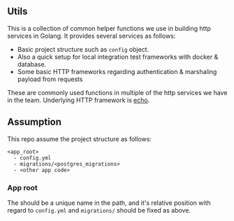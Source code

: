 ## Utils

This is a collection of common helper functions we use in building http services in Golang. It provides several services as follows:
- Basic project structure such as `config` object. 
- Also a quick setup for local integration test frameworks with docker & database.
- Some basic HTTP frameworks regarding authentication & marshaling payload from requests

These are commonly used functions in multiple of the http services we have in the team.
Underlying HTTP framework is [echo](https://github.com/labstack/echo).

## Assumption
This repo assume the project structure as follows:
```
<app_root>
  - config.yml
  - migrations/<postgres_migrations>
  - <other app code>
```
### App root
The <app root> should be a unique name in the path, and it's relative position with regard to `config.yml` and `migrations/` should be fixed as above.
